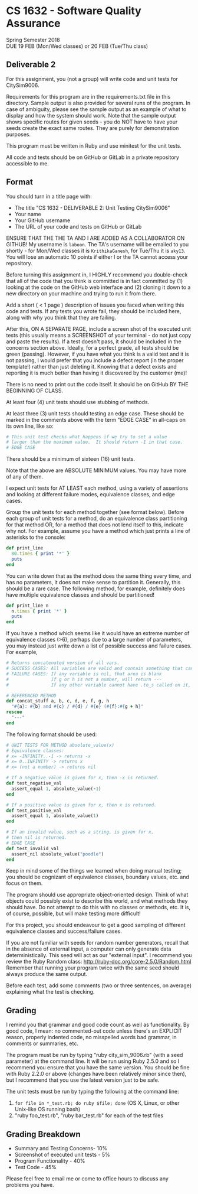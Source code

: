 # CS 1632 - Software Quality Assurance
Spring Semester 2018  
DUE 19 FEB (Mon/Wed classes) or 20 FEB (Tue/Thu class)    

## Deliverable 2

For this assignment, you (not a group) will write code and unit tests for CitySim9006.

Requirements for this program are in the requirements.txt file in this directory.  Sample output is also provided for several runs of the program.  In case of ambiguity, please see the sample output as an example of what to display and how the system should work.  Note that the sample output shows specific routes for given seeds - you do NOT have to have your seeds create the exact same routes.  They are purely for demonstration purposes.

This program must be written in Ruby and use minitest for the unit tests.

All code and tests should be on GitHub or GitLab in a private repository accessible to me.

## Format
You should turn in a title page with:

* The title "CS 1632 - DELIVERABLE 2: Unit Testing CitySim9006"
* Your name
* Your GitHub username
* The URL of your code and tests on GitHub or GitLab

ENSURE THAT THE THE TA AND I ARE ADDED AS A COLLABORATOR ON GITHUB!  My username is `laboon`.  The TA's username will be emailed to you shortly - for Mon/Wed classes it is `KrithikaGanesh`, for Tue/Thu it is `aky13`.  You will lose an automatic 10 points if either I or the TA cannot access your repository.  

Before turning this assignment in, I HIGHLY recommend you double-check that all of the code that you think is committed is in fact committed by (1) looking at the code on the GitHub web interface and (2) cloning it down to a new directory on your machine and trying to run it from there.

Add a short ( < 1 page ) description of issues you faced when writing this code and tests.  If any tests you wrote fail, they should be included here, along with why you think that they are failing.

After this, ON A SEPARATE PAGE, include a screen shot of the executed unit tests (this usually means a SCREENSHOT of your terminal - do not just copy and paste the results).    If a test doesn't pass, it should be included in the concerns section above.  Ideally, for a perfect grade, all tests should be green (passing).  However, if you have what you think is a valid test and it is not passing, I would prefer that you include a defect report (in the proper template!) rather than just deleting it.  Knowing that a defect exists and reporting it is much better than having it discovered by the customer (me)!

There is no need to print out the code itself.  It should be on GitHub BY THE BEGINNING OF CLASS.

At least four (4) unit tests should use stubbing of methods.

At least three (3) unit tests should testing an edge case.  These should be marked in the comments above with the term "EDGE CASE" in all-caps on its own line, like so:

```ruby
# This unit test checks what happens if we try to set a value
# larger than the maximum value.  It should return -1 in that case.
# EDGE CASE
```

There should be a minimum of sixteen (16) unit tests.

Note that the above are ABSOLUTE MINIMUM values.  You may have more of any of them.

I expect unit tests for AT LEAST each method, using a variety of assertions and looking at different failure modes, equivalence classes, and edge cases.

Group the unit tests for each method together (see format below).  Before each group of unit tests for a method, do an equivalence class partitioning for that method OR, for a method that does not lend itself to this, indicate why not.  For example, assume you have a method which just prints a line of asterisks to the console:

```ruby
def print_line
  80.times { print '*' }
  puts
end
```

You can write down that as the method does the same thing every time, and has no parameters, it does not make sense to partition it.  Generally, this should be a rare case.  The following method, for example, definitely does have multiple equivalence classes and should be partitioned!

```ruby
def print_line n
  n.times { print '*' }
  puts
end
```
If you have a method which seems like it would have an extreme number of equivalence classes (>6), perhaps due to a large number of parameters, you may instead just write down a list of possible success and failure cases.  For example,

```ruby
# Returns concatenated version of all vars.
# SUCCESS CASES: All variables are valid and contain something that can be stringified
# FAILURE CASES: If any variable is nil, that area is blank
#                If g or h is not a number, will return ---
#                If any other variable cannot have .to_s called on it, will return ---

# REFERENCED METHOD
def concat_stuff a, b, c, d, e, f, g, h
  "#{a}: #{b} and #{c} / #{d} / #{e} (#{f}:#{g + h}"
rescue
  "---"  
end
```

The following format should be used:

```ruby
# UNIT TESTS FOR METHOD absolute_value(x)
# Equivalence classes:
# x= -INFINITY..-1 -> returns -x
# x= 0..INFINITY -> returns x
# x= (not a number) -> returns nil

# If a negative value is given for x, then -x is returned.
def test_negative_val
  assert_equal 1, absolute_value(-1)
end

# If a positive value is given for x, then x is returned.
def test_positive_val
  assert_equal 1, absolute_value(1)
end

# If an invalid value, such as a string, is given for x,
# then nil is returned.
# EDGE CASE
def test_invalid_val
  assert_nil absolute_value("poodle")
end
```

Keep in mind some of the things we learned when doing manual testing; you should be cognizant of equivalence classes, boundary values, etc. and focus on them.

The program should use appropriate object-oriented design.  Think of what objects could possibly exist to describe this world, and what methods they should have.  Do not attempt to do this with no classes or methods, etc.  It is, of course, possible, but will make testing more difficult!

For this project, you should endeavour to get a good sampling of different equivalence classes and success/failure cases.

If you are not familiar with seeds for random number generators, recall that in the absence of external input, a computer can only generate data deterministically.  This seed will act as our "external input".  I recommend you review the Ruby Random class: http://ruby-doc.org/core-2.5.0/Random.html  Remember that running your program twice with the same seed should always produce the same output.

Before each test, add some comments (two or three sentences, on average) explaining what the test is checking.  

## Grading
I remind you that grammar and good code count as well as functionality.  By good code, I mean: no commented-out code unless there's an EXPLICIT reason, properly indented code, no misspelled words  bad grammar, in comments or summaries, etc.

The program must be run by typing "ruby city_sim_9006.rb" (with a seed parameter) at the command line.  It will be run using Ruby 2.5.0 and so I recommend you ensure that you have the same version.  You should be fine with Ruby 2.2.0 or above (changes have been relatively minor since then), but I recommend that you use the latest version just to be safe.

The unit tests must be run by typing the following at the command line:

1. `for file in *_test.rb; do ruby $file; done` (OS X, Linux, or other Unix-like OS running bash)
2. "ruby foo_test.rb", "ruby bar_test.rb" for each of the test files

## Grading Breakdown
* Summary and Testing Concerns- 10%
* Screenshot of executed unit tests - 5%
* Program Functionality - 40%
* Test Code - 45%

Please feel free to email me or come to office hours to discuss any problems you have. 
